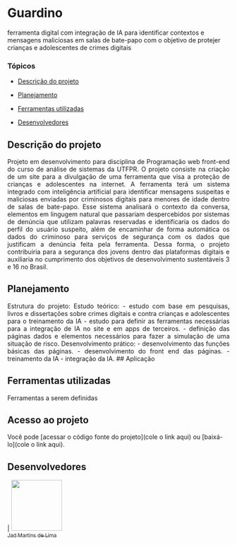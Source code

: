 # Guardino
ferramenta digital com integração de IA para identificar contextos e mensagens maliciosas em salas de bate-papo com o objetivo de protejer crianças e adolescentes de crimes digitais

### Tópicos 

- [Descrição do projeto](#descrição-do-projeto)

- [Planejamento](#planejamento)

- [Ferramentas utilizadas](#ferramentas-utilizadas)

- [Desenvolvedores](#desenvolvedores)

## Descrição do projeto 

<p align="justify">
 Projeto em desenvolvimento para disciplina de Programação web front-end do curso de análise de sistemas da UTFPR. O projeto consiste na criação de um site para a divulgação de uma ferramenta que visa a proteção de crianças e adolescentes na internet.
A ferramenta terá um sistema integrado com inteligência artificial para identificar mensagens suspeitas e maliciosas enviadas por criminosos digitais para menores de idade dentro de salas de bate-papo. Esse sistema analisará o contexto da conversa, elementos em lingugem natural que passariam despercebidos por sistemas de denúncia que utilizam palavras reservadas e identificaria os dados do perfil do usuário suspeito, além de encaminhar de forma automática os dados do criminoso para serviços de segurança com os dados que justificam a denúncia feita pela ferramenta. Dessa forma, o projeto contribuiria para a segurança dos jovens dentro das plataformas digitais e auxiliaria no cumprimento dos objetivos de desenvolvimento sustentáveis 3 e 16 no Brasil.



## Planejamento

<p align="justify">
Estrutura do projeto:
Estudo teórico:
- estudo com base em pesquisas, livros e dissertações sobre crimes digitais e contra crianças e adolescentes para o treinamento da IA
- estudo para definir as ferramentas necessárias para a integração de IA no site e em apps de terceiros.
- definição das páginas dados e elementos necessários para fazer a simulação de uma situação de risco.
Desenvolvimento prático:
- desenvolvimento das funções básicas das páginas.
- desenvolvimento do front end das páginas.
-  treinamento da IA
- integração da IA.
## Aplicação


## Ferramentas utilizadas

<p align="justify">
Ferramentas a serem definidas




## Acesso ao projeto

Você pode [acessar o código fonte do projeto](cole o link aqui) ou [baixá-lo](cole o link aqui).

## Desenvolvedores

| [<img src="https://avatars.githubusercontent.com/u/171989995?v=4" width=115><br><sub>Jad Martins de Lima</sub>](https://github.com/Jadmartins936)



 
